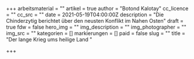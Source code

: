 +++
arbeitsmaterial = ""
artikel = true
author = "Botond Kalotay"
cc_licence = ""
cc_src = ""
date = 2021-05-19T04:00:00Z
description = "Die Chinderzytig berichtet über den neusten Konflikt im Nahen Osten"
draft = true
fdw = false
hero_img = ""
img_description = ""
img_photographer = ""
img_src = ""
kategorien = []
markierungen = []
paid = false
slug = ""
title = "Der lange Krieg ums heilige Land "

+++
